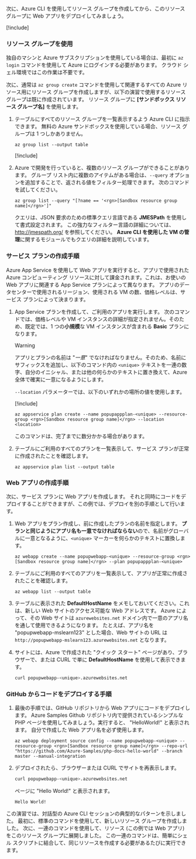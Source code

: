 次に、Azure CLI を使用してリソース グループを作成してから、このリソース グループに Web アプリをデプロイしてみましょう。

[!include[](../../../includes/azure-sandbox-activate.md)]

### <a name="using-a-resource-group"></a>リソース グループを使用

独自のマシンと Azure サブスクリプションを使用している場合は、最初に `az login` コマンドを使用して Azure にログインする必要があります。 クラウド シェル環境ではこの作業は不要です。

次に、通常は `az group create` コマンドを使用して関連するすべての Azure リソース用にリソース グループを作成しますが、以下の演習で使用するリソース グループは既に作成されています。 リソース グループに **<rgn>[サンドボックス リソース グループ名]</rgn>** を使用します。

1. テーブルにすべてのリソース グループを一覧表示するよう Azure CLI に指示できます。 無料の Azure サンドボックスを使用している場合、リソース グループは 1 つしかありません。

    ```azurecli
    az group list --output table
    ```

    [!include[](../../../includes/azure-cloudshell-copy-paste-tip.md)]

1. Azure で開発を行っていると、複数のリソース グループができることがあります。 グループ リスト内に複数のアイテムがある場合は、`--query` オプションを追加することで、返される値をフィルター処理できます。 次のコマンドを試してください。

    ```azurecli
    az group list --query "[?name == '<rgn>[Sandbox resource group name]</rgn>']"
    ```

    クエリは、JSON 要求のための標準クエリ言語である **JMESPath** を使用して書式設定されます。 この強力なフィルター言語の詳細については、<http://jmespath.org/> を参照してください。 **Azure CLI を使用した VM の管理**に関するモジュールでもクエリの詳細を説明しています。

### <a name="steps-to-create-a-service-plan"></a>サービス プランの作成手順

Azure App Service を使用して Web アプリを実行すると、アプリで使用された Azure コンピューティング リソースに対して課金されます。これは、お使いの Web アプリに関連する App Service プランによって異なります。 アプリのデータセンターで使用されるリージョン、使用される VM の数、価格レベルは、サービス プランによって決まります。

1. App Service プランを作成して、ご利用のアプリを実行します。 次のコマンドでは、価格レベルや VM インスタンスの詳細が指定されません。そのため、既定では、1 つの**小規模**な VM インスタンスが含まれる **Basic** プランになります。

    > [!WARNING]
    > アプリとプランの名前は "_一意_" でなければなりません。そのため、名前にサフィックスを追加し、以下のコマンド内の `<unique>` テキストを一連の数字、自分のイニシャル、または他の何らかのテキストに置き換えて、Azure 全体で確実に一意になるようにします。

    `--location` パラメーターでは、以下のいずれかの場所の値を使用します。

    [!include[](../../../includes/azure-sandbox-regions-first-mention-note.md)]

    ```azurecli
    az appservice plan create --name popupappplan-<unique> --resource-group <rgn>[Sandbox resource group name]</rgn> --location <location>
    ```

    このコマンドは、完了までに数分かかる場合があります。

1. テーブルにご利用のすべてのプランを一覧表示して、サービス プランが正常に作成されたことを確認します。

    ```azurecli
    az appservice plan list --output table
    ```

### <a name="steps-to-create-a-web-app"></a>Web アプリの作成手順

次に、サービス プランに Web アプリを作成します。 それと同時にコードをデプロイすることができますが、この例では、デプロイを別の手順として行います。

1. Web アプリをプラン作成し、前に作成したプランの名前を指定します。 **プランと同じようにアプリ名も一意でなければならない**ので、名前がグローバルに一意となるように、`<unique>` マーカーを何らかのテキストに置換します。

    ```azurecli
    az webapp create --name popupwebapp-<unique> --resource-group <rgn>[Sandbox resource group name]</rgn> --plan popupappplan-<unique>
    ```

1. テーブルにご利用のすべてのアプリを一覧表示して、アプリが正常に作成されたことを確認します。

    ```azurecli
    az webapp list --output table
    ```

1. テーブルに表示された **DefaultHostName** をメモしておいてください。これは、新しい Web サイトのアクセス可能な Web アドレスです。 Azure によって、その Web サイトは `azurewebsites.net` ドメイン内で一意のアプリ名を通して使用できるようになります。 たとえば、アプリ名を "popupwebapp-mslearn123" とした場合、Web サイトの URL は `http://popupwebapp-mslearn123.azurewebsites.net` となります。

1. サイトには、Azure で作成された "クイック スタート" ページがあり、ブラウザーで、または CURL で単に **DefaultHostName** を使用して表示できます。

    ```bash
    curl popupwebapp-<unique>.azurewebsites.net
    ```
    
### <a name="steps-to-deploy-code-from-github"></a>GitHub からコードをデプロイする手順

1. 最後の手順では、GitHub リポジトリから Web アプリにコードをデプロイします。 Azure Samples Github リポジトリ内で提供されているシンプルな PHP ページを使用してみましょう。実行すると、 "HelloWorld!" と表示されます。 自分で作成した Web アプリ名を必ず使用します。

    ```azurecli
    az webapp deployment source config --name popupwebapp-<unique> --resource-group <rgn>[Sandbox resource group name]</rgn> --repo-url "https://github.com/Azure-Samples/php-docs-hello-world" --branch master --manual-integration
    ```

1. デプロイされたら、ブラウザーまたは CURL でサイトを再表示します。

    ```bash
    curl popupwebapp-<unique>.azurewebsites.net
    ```
    
    ページに "Hello World!" と表示されます。

    ```output
    Hello World!
    ```

この演習では、対話型の Azure CLI セッションの典型的なパターンを示しました。 最初に、標準のコマンドを使用して、新しいリソース グループを作成しました。 次に、一連のコマンドを使用して、リソース (この例では Web アプリ) をこのリソース グループに展開しました。 この一連のコマンドは、簡単にシェル スクリプトに結合して、同じリソースを作成する必要があるたびに実行できます。